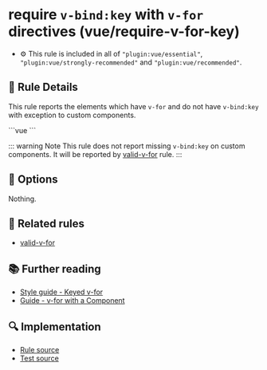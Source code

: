 # require `v-bind:key` with `v-for` directives (vue/require-v-for-key)

- :gear: This rule is included in all of `"plugin:vue/essential"`, `"plugin:vue/strongly-recommended"` and `"plugin:vue/recommended"`.

## :book: Rule Details

This rule reports the elements which have `v-for` and do not have `v-bind:key` with exception to custom components.

<eslint-code-block :rules="{'vue/require-v-for-key': ['error']}">
```vue
<template>
  <!-- ✓ GOOD -->
  <div
    v-for="todo in todos"
    :key="todo.id"
  />
  <!-- ✗ BAD -->
  <div v-for="todo in todos"/>
</template>
```
</eslint-code-block>

::: warning Note
This rule does not report missing `v-bind:key` on custom components.
It will be reported by [valid-v-for](./valid-v-for.md) rule.
:::

## :wrench: Options

Nothing.

## :couple: Related rules

- [valid-v-for](./valid-v-for.md)

## :books: Further reading

- [Style guide - Keyed v-for](https://vuejs.org/v2/style-guide/#Keyed-v-for-essential)
- [Guide - v-for with a Component](https://vuejs.org/v2/guide/list.html#v-for-with-a-Component)

## :mag: Implementation

- [Rule source](https://github.com/vuejs/eslint-plugin-vue/blob/master/lib/rules/require-v-for-key.js)
- [Test source](https://github.com/vuejs/eslint-plugin-vue/blob/master/tests/lib/rules/require-v-for-key.js)
